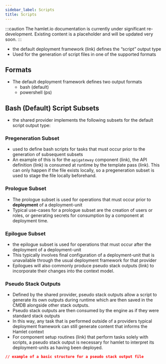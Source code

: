 ```yaml
---
sidebar_label: Scripts
title: Scripts
---
```


:::caution
The hamlet.io documentation is currently under significant re-development. Existing content is a placeholder and will be updated very soon.
:::

* the default deployment framework (link) defines the “script” output type
* Used for the generation of script files in one of the supported formats

## Formats

* The default deployment framework defines two output formats
  * bash (default)
  * powershell (ps)

## Bash (Default) Script Subsets

* the shared provider implements the following subsets for the default script output type:

### Pregeneration Subset

* used to define bash scripts for tasks that must occur prior to the generation of subsequent subsets
* An example of this is for the `apigateway` component (link), the API definition (link) is consumed at runtime by the template pass (link). This can only happen if the file exists locally, so a pregeneration subset is used to stage the file locally beforehand.

### Prologue Subset

* The prologue subset is used for operations that must occur prior to **deployment** of a deployment-unit
* Typical use-cases for a prologue subset are the creation of users or roles, or generating secrets for consumption by a component at deployment time.

### Epilogue Subset

* the epilogue subset is used for operations that must occur after the deployment of a deployment-unit
* This typically involves final configuration of a deployment-unit that is unavailable through the usual deployment framework for that provider
* Epilogues will also commonly produce pseudo stack outputs (link) to incorporate their changes into the context model.

### Pseudo Stack Outputs

* Defined by the shared provider, pseudo stack outputs allow a script to generate its own outputs during runtime which are then saved in the CMDB alongside other stack outputs.
* Pseudo stack outputs are then consumed by the engine as if they were standard stack outputs
* In this way, any task that is performed outside of a providers typical deployment framework can still generate content that informs the Hamlet context
* For component setup routines (link) that perform tasks solely with scripts, a pseudo stack output is necessary for hamlet to interpret its deployment-units as having been deployed.

```json
// example of a basic structure for a pseudo stack output file
```
